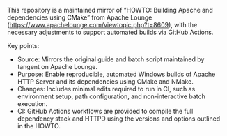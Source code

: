 This repository is a maintained mirror of “HOWTO: Building Apache and dependencies using CMake” from Apache Lounge (https://www.apachelounge.com/viewtopic.php?t=8609), with the necessary adjustments to support automated builds via GitHub Actions.

Key points:
- Source: Mirrors the original guide and batch script maintained by tangent on Apache Lounge.
- Purpose: Enable reproducible, automated Windows builds of Apache HTTP Server and its dependencies using CMake and NMake.
- Changes: Includes minimal edits required to run in CI, such as environment setup, path configuration, and non-interactive batch execution.
- CI: GitHub Actions workflows are provided to compile the full dependency stack and HTTPD using the versions and options outlined in the HOWTO.
